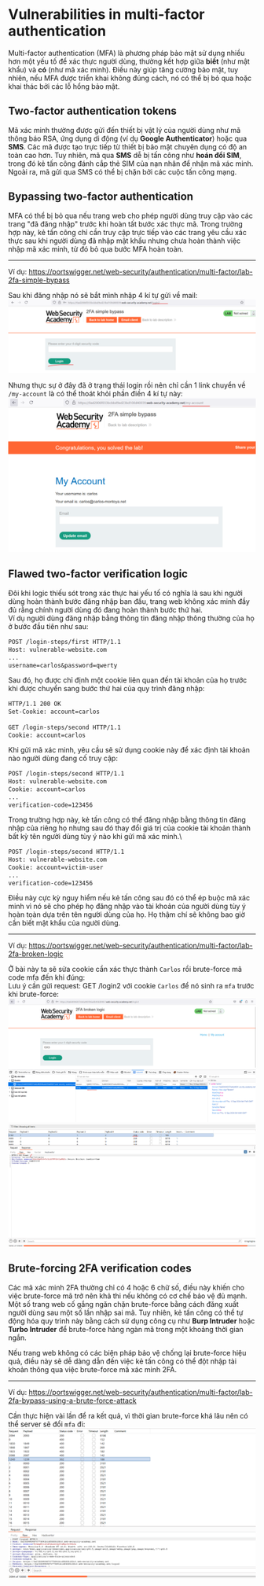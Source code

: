# Vulnerabilities in multi-factor authentication

Multi-factor authentication (MFA) là phương pháp bảo mật sử dụng nhiều hơn một yếu tố để xác thực người dùng, thường kết hợp giữa **biết** (như mật khẩu) và **có** (như mã xác minh). Điều này giúp tăng cường bảo mật, tuy nhiên, nếu MFA được triển khai không đúng cách, nó có thể bị bỏ qua hoặc khai thác bởi các lỗ hổng bảo mật.

## Two-factor authentication tokens

Mã xác minh thường được gửi đến thiết bị vật lý của người dùng như mã thông báo RSA, ứng dụng di động (ví dụ **Google Authenticator**) hoặc qua **SMS**. Các mã được tạo trực tiếp từ thiết bị bảo mật chuyên dụng có độ an toàn cao hơn. Tuy nhiên, mã qua **SMS** dễ bị tấn công như **hoán đổi SIM**, trong đó kẻ tấn công đánh cắp thẻ SIM của nạn nhân để nhận mã xác minh. Ngoài ra, mã gửi qua SMS có thể bị chặn bởi các cuộc tấn công mạng.

## Bypassing two-factor authentication

MFA có thể bị bỏ qua nếu trang web cho phép người dùng truy cập vào các trang "đã đăng nhập" trước khi hoàn tất bước xác thực mã. Trong trường hợp này, kẻ tấn công chỉ cần truy cập trực tiếp vào các trang yêu cầu xác thực sau khi người dùng đã nhập mật khẩu nhưng chưa hoàn thành việc nhập mã xác minh, từ đó bỏ qua bước MFA hoàn toàn. 

---

Ví dụ: https://portswigger.net/web-security/authentication/multi-factor/lab-2fa-simple-bypass

Sau khi đăng nhập nó sẽ bắt mình nhập 4 kí tự gửi về mail: 
![alt text](image-17.png)

Nhưng thực sự ở đây đã ở trạng thái login rồi nên chỉ cần 1 link chuyển về `/my-account` là có thể thoát khỏi phần điền 4 kí tự này:
![alt text](image-18.png)

## Flawed two-factor verification logic
Đôi khi logic thiếu sót trong xác thực hai yếu tố có nghĩa là sau khi người dùng hoàn thành bước đăng nhập ban đầu, trang web không xác minh đầy đủ rằng chính người dùng đó đang hoàn thành bước thứ hai.\
Ví dụ người dùng đăng nhập bằng thông tin đăng nhập thông thường của họ ở bước đầu tiên như sau:
```
POST /login-steps/first HTTP/1.1
Host: vulnerable-website.com
...
username=carlos&password=qwerty
```
Sau đó, họ được chỉ định một cookie liên quan đến tài khoản của họ trước khi được chuyển sang bước thứ hai của quy trình đăng nhập:
```
HTTP/1.1 200 OK
Set-Cookie: account=carlos

GET /login-steps/second HTTP/1.1
Cookie: account=carlos
```
Khi gửi mã xác minh, yêu cầu sẽ sử dụng cookie này để xác định tài khoản nào người dùng đang cố truy cập:
```
POST /login-steps/second HTTP/1.1
Host: vulnerable-website.com
Cookie: account=carlos
...
verification-code=123456
```
Trong trường hợp này, kẻ tấn công có thể đăng nhập bằng thông tin đăng nhập của riêng họ nhưng sau đó thay đổi giá trị của cookie tài khoản thành bất kỳ tên người dùng tùy ý nào khi gửi mã xác minh.\
```
POST /login-steps/second HTTP/1.1
Host: vulnerable-website.com
Cookie: account=victim-user
...
verification-code=123456
```
Điều này cực kỳ nguy hiểm nếu kẻ tấn công sau đó có thể ép buộc mã xác minh vì nó sẽ cho phép họ đăng nhập vào tài khoản của người dùng tùy ý hoàn toàn dựa trên tên người dùng của họ. Họ thậm chí sẽ không bao giờ cần biết mật khẩu của người dùng.

---

Ví dụ: https://portswigger.net/web-security/authentication/multi-factor/lab-2fa-broken-logic

Ở bài này ta sẽ sửa cookie cần xác thực thành `Carlos` rồi brute-force mã code mfa đến khi đúng:\
Lưu ý cần gửi request: GET /login2 với cookie `Carlos` để nó sinh ra `mfa` trước khi brute-force:
![alt text](image-19.png)\
![alt text](image-20.png)

## Brute-forcing 2FA verification codes

Các mã xác minh 2FA thường chỉ có 4 hoặc 6 chữ số, điều này khiến cho việc brute-force mã trở nên khả thi nếu không có cơ chế bảo vệ đủ mạnh. Một số trang web cố gắng ngăn chặn brute-force bằng cách đăng xuất người dùng sau một số lần nhập sai mã. Tuy nhiên, kẻ tấn công có thể tự động hóa quy trình này bằng cách sử dụng công cụ như **Burp Intruder** hoặc **Turbo Intruder** để brute-force hàng ngàn mã trong một khoảng thời gian ngắn. 

Nếu trang web không có các biện pháp bảo vệ chống lại brute-force hiệu quả, điều này sẽ dễ dàng dẫn đến việc kẻ tấn công có thể đột nhập tài khoản thông qua việc brute-force mã xác minh 2FA.

---

Ví dụ: https://portswigger.net/web-security/authentication/multi-factor/lab-2fa-bypass-using-a-brute-force-attack

Cần thực hiện vài lần để ra kết quả, vì thời gian brute-force khá lâu nên có thể server sẽ đổi `mfa` đi:
![alt text](image-36.png)





